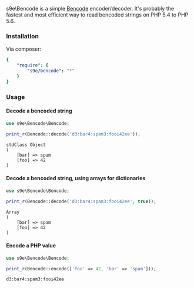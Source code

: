 s9e\Bencode is a simple [Bencode](http://en.wikipedia.org/wiki/Bencode) encoder/decoder. It's probably the fastest and most efficient way to read bencoded strings on PHP 5.4 to PHP 5.6.

### Installation

Via composer:
```yaml
{
    "require": {
        "s9e/bencode": "*"
    }
}
```

### Usage

#### Decode a bencoded string
```php
use s9e\Bencode\Bencode;

print_r(Bencode::decode('d3:bar4:spam3:fooi42ee'));
```
```
stdClass Object
(
    [bar] => spam
    [foo] => 42
)
```

#### Decode a bencoded string, using arrays for dictionaries
```php
use s9e\Bencode\Bencode;

print_r(Bencode::decode('d3:bar4:spam3:fooi42ee', true));
```
```
Array
(
    [bar] => spam
    [foo] => 42
)
```

#### Encode a PHP value
```php
use s9e\Bencode\Bencode;

print_r(Bencode::encode(['foo' => 42, 'bar' => 'spam']));
```
```
d3:bar4:spam3:fooi42ee
```